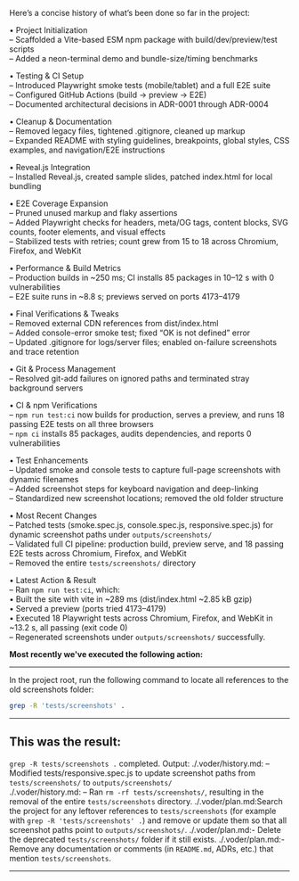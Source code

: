 Here’s a concise history of what’s been done so far in the project:

• Project Initialization  
  – Scaffolded a Vite-based ESM npm package with build/dev/preview/test scripts  
  – Added a neon-terminal demo and bundle-size/timing benchmarks  

• Testing & CI Setup  
  – Introduced Playwright smoke tests (mobile/tablet) and a full E2E suite  
  – Configured GitHub Actions (build → preview → E2E)  
  – Documented architectural decisions in ADR-0001 through ADR-0004  

• Cleanup & Documentation  
  – Removed legacy files, tightened .gitignore, cleaned up markup  
  – Expanded README with styling guidelines, breakpoints, global styles, CSS examples, and navigation/E2E instructions  

• Reveal.js Integration  
  – Installed Reveal.js, created sample slides, patched index.html for local bundling  

• E2E Coverage Expansion  
  – Pruned unused markup and flaky assertions  
  – Added Playwright checks for headers, meta/OG tags, content blocks, SVG counts, footer elements, and visual effects  
  – Stabilized tests with retries; count grew from 15 to 18 across Chromium, Firefox, and WebKit  

• Performance & Build Metrics  
  – Production builds in ~250 ms; CI installs 85 packages in 10–12 s with 0 vulnerabilities  
  – E2E suite runs in ~8.8 s; previews served on ports 4173–4179  

• Final Verifications & Tweaks  
  – Removed external CDN references from dist/index.html  
  – Added console-error smoke test; fixed “OK is not defined” error  
  – Updated .gitignore for logs/server files; enabled on-failure screenshots and trace retention  

• Git & Process Management  
  – Resolved git-add failures on ignored paths and terminated stray background servers  

• CI & npm Verifications  
  – `npm run test:ci` now builds for production, serves a preview, and runs 18 passing E2E tests on all three browsers  
  – `npm ci` installs 85 packages, audits dependencies, and reports 0 vulnerabilities  

• Test Enhancements  
  – Updated smoke and console tests to capture full-page screenshots with dynamic filenames  
  – Added screenshot steps for keyboard navigation and deep-linking  
  – Standardized new screenshot locations; removed the old folder structure  

• Most Recent Changes  
  – Patched tests (smoke.spec.js, console.spec.js, responsive.spec.js) for dynamic screenshot paths under `outputs/screenshots/`  
  – Validated full CI pipeline: production build, preview serve, and 18 passing E2E tests across Chromium, Firefox, and WebKit  
  – Removed the entire `tests/screenshots/` directory  

• Latest Action & Result  
  – Ran `npm run test:ci`, which:  
    • Built the site with vite in ~289 ms (dist/index.html ~2.85 kB gzip)  
    • Served a preview (ports tried 4173–4179)  
    • Executed 18 Playwright tests across Chromium, Firefox, and WebKit in ~13.2 s, all passing (exit code 0)  
  – Regenerated screenshots under `outputs/screenshots/` successfully.

**Most recently we've executed the following action:**

---
In the project root, run the following command to locate all references to the old screenshots folder:

```bash
grep -R 'tests/screenshots' .
```
---

**This was the result:**
---
`grep -R tests/screenshots .` completed.
Output:
./.voder/history.md:  – Modified tests/responsive.spec.js to update screenshot paths from `tests/screenshots/` to `outputs/screenshots/`  
./.voder/history.md:  – Ran `rm -rf tests/screenshots/`, resulting in the removal of the entire `tests/screenshots` directory.
./.voder/plan.md:Search the project for any leftover references to `tests/screenshots` (for example with `grep -R 'tests/screenshots' .`) and remove or update them so that all screenshot paths point to `outputs/screenshots/`.
./.voder/plan.md:- Delete the deprecated `tests/screenshots/` folder if it still exists.
./.voder/plan.md:- Remove any documentation or comments (in `README.md`, ADRs, etc.) that mention `tests/screenshots`.

---
